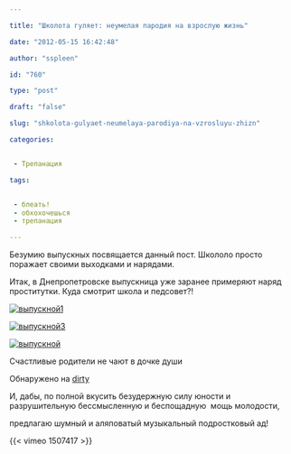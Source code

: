 ```yaml
---

title: "Школота гуляет: неумелая пародия на взрослую жизнь"

date: "2012-05-15 16:42:48"

author: "sspleen"

id: "760"

type: "post"

draft: "false"

slug: "shkolota-gulyaet-neumelaya-parodiya-na-vzrosluyu-zhizn"

categories:


 - Трепанация

tags:


 - блеать!
 - обхохочешься
 - трепанация

---
```

Безумию выпускных посвящается данный пост. Школоло просто поражает своими выходками и нарядами.  
  
Итак, в Днепропетровске выпускница уже заранее примеряют наряд проститутки. Куда смотрит школа и педсовет?!  
  
[![](/uploads/2012/05/выпускной1.jpg "выпускной1")](/2012/05/shkolota-gulyaet-neumelaya-parodiya-na-vzrosluyu-zhizn/vypusknoj1/)  
  
[![](/uploads/2012/05/выпускной3.jpg "выпускной3")](/2012/05/shkolota-gulyaet-neumelaya-parodiya-na-vzrosluyu-zhizn/vypusknoj3/)  
  
[![](/uploads/2012/05/выпускной.jpg "выпускной")](/2012/05/shkolota-gulyaet-neumelaya-parodiya-na-vzrosluyu-zhizn/vypusknoj/)  

Счастливые родители не чают в дочке души

  
Обнаружено на [dirty](http://dirty.ru/comments/347944)  
  
И, дабы, по полной вкусить безудержную силу юности и разрушительную бессмысленную и беспощадную  мощь молодости,  
  
предлагаю шумный и аляповатый музыкальный подростковый ад!  
  
{{< vimeo 1507417 >}}